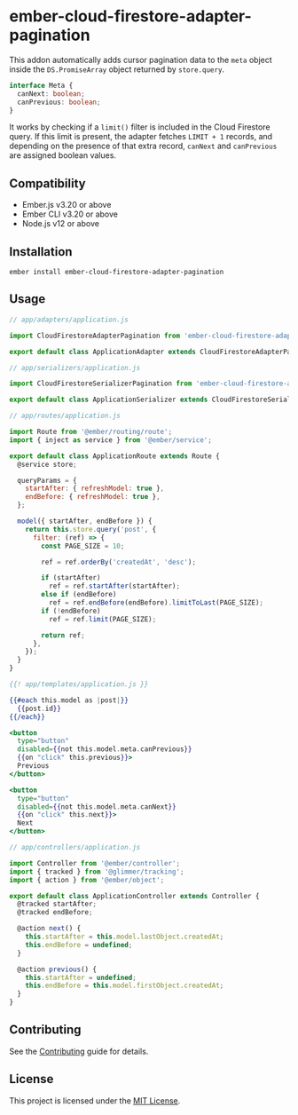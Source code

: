 ember-cloud-firestore-adapter-pagination
==============================================================================

This addon automatically adds cursor pagination data to the `meta` object inside the `DS.PromiseArray` object returned by `store.query`.

```typescript
interface Meta {
  canNext: boolean;
  canPrevious: boolean;
}
```

It works by checking if a `limit()` filter is included in the Cloud Firestore query. If this limit is present, the adapter fetches `LIMIT + 1` records, and depending on the presence of that extra record, `canNext` and `canPrevious` are assigned boolean values.


Compatibility
------------------------------------------------------------------------------

* Ember.js v3.20 or above
* Ember CLI v3.20 or above
* Node.js v12 or above


Installation
------------------------------------------------------------------------------

```
ember install ember-cloud-firestore-adapter-pagination
```


Usage
------------------------------------------------------------------------------

```javascript
// app/adapters/application.js

import CloudFirestoreAdapterPagination from 'ember-cloud-firestore-adapter-pagination/adapters/cloud-firestore-pagination';

export default class ApplicationAdapter extends CloudFirestoreAdapterPagination {}
```

```javascript
// app/serializers/application.js

import CloudFirestoreSerializerPagination from 'ember-cloud-firestore-adapter-pagination/serializers/cloud-firestore-pagination';

export default class ApplicationSerializer extends CloudFirestoreSerializerPagination {}
```

```javascript
// app/routes/application.js

import Route from '@ember/routing/route';
import { inject as service } from '@ember/service';

export default class ApplicationRoute extends Route {
  @service store;

  queryParams = {
    startAfter: { refreshModel: true },
    endBefore: { refreshModel: true },
  };

  model({ startAfter, endBefore }) {
    return this.store.query('post', {
      filter: (ref) => {
        const PAGE_SIZE = 10;

        ref = ref.orderBy('createdAt', 'desc');

        if (startAfter)
          ref = ref.startAfter(startAfter);
        else if (endBefore)
          ref = ref.endBefore(endBefore).limitToLast(PAGE_SIZE);
        if (!endBefore)
          ref = ref.limit(PAGE_SIZE);

        return ref;
      },
    });
  }
}
```

```hbs
{{! app/templates/application.js }}

{{#each this.model as |post|}}
  {{post.id}}
{{/each}}

<button
  type="button"
  disabled={{not this.model.meta.canPrevious}}
  {{on "click" this.previous}}>
  Previous
</button>

<button
  type="button"
  disabled={{not this.model.meta.canNext}}
  {{on "click" this.next}}>
  Next
</button>
```

```javascript
// app/controllers/application.js

import Controller from '@ember/controller';
import { tracked } from '@glimmer/tracking';
import { action } from '@ember/object';

export default class ApplicationController extends Controller {
  @tracked startAfter;
  @tracked endBefore;

  @action next() {
    this.startAfter = this.model.lastObject.createdAt;
    this.endBefore = undefined;
  }

  @action previous() {
    this.startAfter = undefined;
    this.endBefore = this.model.firstObject.createdAt;
  }
}
```


Contributing
------------------------------------------------------------------------------

See the [Contributing](CONTRIBUTING.md) guide for details.


License
------------------------------------------------------------------------------

This project is licensed under the [MIT License](LICENSE.md).
